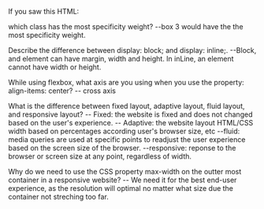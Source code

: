 If you saw this HTML: <div class="box box1 box2 box3"></div> which class has the most specificity weight?
--box 3 would have the the most specificity weight.

Describe the difference between display: block; and display: inline;.
--Block, and element can  have margin, width and height. In inLine, an element cannot have width or height. 

While using flexbox, what axis are you using when you use the property: align-items: center?
-- cross axis

What is the difference between fixed layout, adaptive layout, fluid layout, and responsive layout?
-- Fixed: the website is fixed and does not changed based on the user's experience.
-- Adaptive: the website layout HTML/CSS width based on percentages according user's browser size, etc
--fluid: media queries are used at specific points to readjust the user experience based on the screen size of the browser.
--responsive: reponse to the browser or screen size at any point, regardless of width. 

Why do we need to use the CSS property max-width on the outter most container in a responsive website?
-- We need it for the best end-user experience, as the resolution will optimal no matter what size due the container not streching too far.
